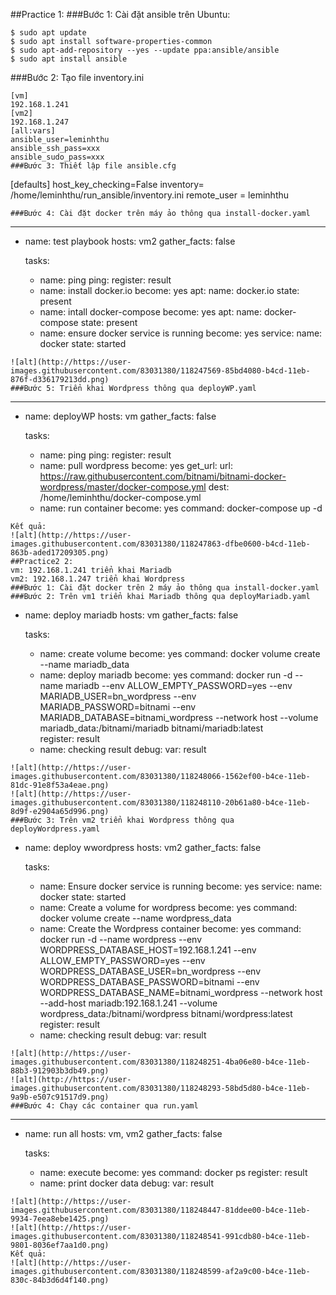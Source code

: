 ##Practice 1:
###Bước 1: Cài đặt ansible trên Ubuntu:
```
$ sudo apt update
$ sudo apt install software-properties-common
$ sudo apt-add-repository --yes --update ppa:ansible/ansible
$ sudo apt install ansible
```
###Bước 2: Tạo file inventory.ini
```
[vm]
192.168.1.241
[vm2]
192.168.1.247
[all:vars]
ansible_user=leminhthu
ansible_ssh_pass=xxx
ansible_sudo_pass=xxx
###Bước 3: Thiết lập file ansible.cfg
```
[defaults]
host_key_checking=False
inventory= /home/leminhthu/run_ansible/inventory.ini
remote_user = leminhthu
```
###Bước 4: Cài đặt docker trên máy ảo thông qua install-docker.yaml
```
---

- name: test playbook
  hosts: vm2
  gather_facts: false

  tasks:
  - name: ping
    ping:
    register: result
  - name: install docker.io
    become: yes
    apt:
      name: docker.io
      state: present
  - name: intall docker-compose
    become: yes
    apt:
      name: docker-compose
      state: present
  - name: ensure docker service is running
    become: yes
    service:
      name: docker
      state: started
```
![alt](http://https://user-images.githubusercontent.com/83031380/118247569-85bd4080-b4cd-11eb-876f-d336179213dd.png)
###Bước 5: Triển khai Wordpress thông qua deployWP.yaml
```
---

- name: deployWP
  hosts: vm
  gather_facts: false

  tasks:
  - name: ping
    ping:
    register: result
  - name: pull wordpress
    become: yes
    get_url:
      url: https://raw.githubusercontent.com/bitnami/bitnami-docker-wordpress/master/docker-compose.yml
      dest: /home/leminhthu/docker-compose.yml
  - name: run container
    become: yes
    command: docker-compose up -d
```
Kết quả:
![alt](http://https://user-images.githubusercontent.com/83031380/118247863-dfbe0600-b4cd-11eb-863b-aded17209305.png)
##Practice2 2:
vm: 192.168.1.241 triển khai Mariadb
vm2: 192.168.1.247 triển khai Wordpress
###Bước 1: Cài đặt docker trên 2 máy ảo thông qua install-docker.yaml
###Bước 2: Trên vm1 triển khai Mariadb thông qua deployMariadb.yaml
```
- name: deploy mariadb
  hosts: vm
  gather_facts: false

  tasks:
  - name: create volume
    become: yes
    command: docker volume create --name mariadb_data
  - name: deploy mariadb
    become: yes
    command: docker run -d --name mariadb --env ALLOW_EMPTY_PASSWORD=yes --env MARIADB_USER=bn_wordpress --env MARIADB_PASSWORD=bitnami --env MARIADB_DATABASE=bitnami_wordpress --network host --volume mariadb_data:/bitnami/mariadb  bitnami/mariadb:latest   
    register: result
  - name: checking result
    debug:
      var: result
```
![alt](http://https://user-images.githubusercontent.com/83031380/118248066-1562ef00-b4ce-11eb-81dc-91e8f53a4eae.png)
![alt](http://https://user-images.githubusercontent.com/83031380/118248110-20b61a80-b4ce-11eb-8d9f-e2904a65d996.png)
###Bước 3: Trên vm2 triển khai Wordpress thông qua deployWordpress.yaml
```
- name: deploy wwordpress
  hosts: vm2
  gather_facts: false

  tasks:
  - name: Ensure docker service is running
    become: yes
    service:
      name: docker
      state: started
  - name: Create a volume for wordpress
    become: yes
    command: docker volume create --name wordpress_data
  - name: Create the Wordpress container
    become: yes
    command: docker run -d --name wordpress  --env WORDPRESS_DATABASE_HOST=192.168.1.241 --env ALLOW_EMPTY_PASSWORD=yes --env WORDPRESS_DATABASE_USER=bn_wordpress --env WORDPRESS_DATABASE_PASSWORD=bitnami --env WORDPRESS_DATABASE_NAME=bitnami_wordpress --network host --add-host mariadb:192.168.1.241 --volume wordpress_data:/bitnami/wordpress bitnami/wordpress:latest
    register: result
  - name: checking result
    debug:
      var: result
```
![alt](http://https://user-images.githubusercontent.com/83031380/118248251-4ba06e80-b4ce-11eb-88b3-912903b3db49.png)
![alt](http://https://user-images.githubusercontent.com/83031380/118248293-58bd5d80-b4ce-11eb-9a9b-e507c91517d9.png)
###Bước 4: Chạy các container qua run.yaml
```
---

- name: run all
  hosts: vm, vm2
  gather_facts: false

  tasks:
  - name: execute
    become: yes
    command: docker ps
    register: result
  - name: print docker data
    debug:
      var: result
```
![alt](http://https://user-images.githubusercontent.com/83031380/118248447-81ddee00-b4ce-11eb-9934-7eea8ebe1425.png)
![alt](http://https://user-images.githubusercontent.com/83031380/118248541-991cdb80-b4ce-11eb-9801-8036ef7aa1d0.png)
Kết quả:
![alt](http://https://user-images.githubusercontent.com/83031380/118248599-af2a9c00-b4ce-11eb-830c-84b3d6d4f140.png)
